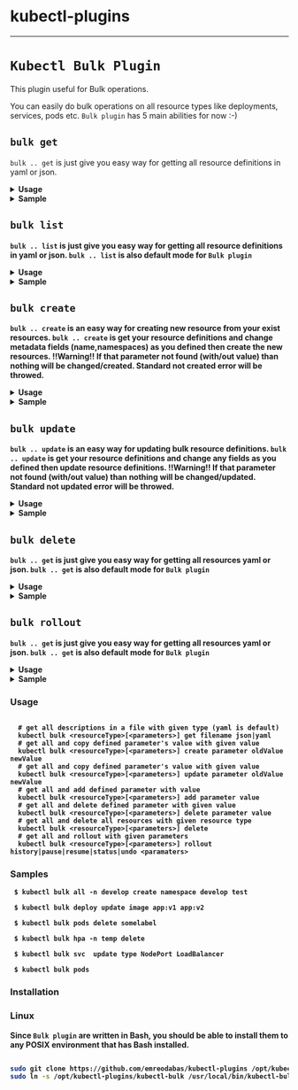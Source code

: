 
# kubectl-plugins
---
# `Kubectl Bulk Plugin`

This plugin useful for Bulk operations.

You can easily do bulk operations on all resource types like deployments, services, pods etc.
`Bulk plugin` has 5 main abilities for now :-)
 
  ##   **`bulk get`**  
 `bulk .. get` is just give you easy way for getting all resource definitions in yaml or json.
 
  <details>
  <summary><b>Usage<b></summary>
 <p>
  
  ``` 
   # get all resource definitions in yaml (default format) format 
   kubectl bulk <resourceType> [<parameters>]
   # get all resource definitions in json format  
   kubectl bulk <resourceType> [<parameters>] get json
   # get all resource definitions in to a file with json format  
   kubectl bulk <resourceType> [<parameters>] get filename json  
  ``` 
   </p>
 </details> 
 <details>
   <summary><b>Sample<b></summary>
 <p>
  
   ``` 
 $ kubectl bulk deploy -n test 
 apiVersion: v1
 items:
 - apiVersion: extensions/v1beta1
   kind: Deployment
   name: sample-app
   ...
 apiVersion: v1
 items:
 - apiVersion: extensions/v1beta1
   kind: Deployment
   name: another-sample-app
 ...
  
 $ kubectl bulk service get file json
 All definitions will be written in file.json
 
  ```
  </p>
 </details> 
 
 ##   **`bulk list`**  
`bulk .. list` is just give you easy way for getting all resource definitions in yaml or json.
`bulk .. list` is also default mode for `Bulk plugin`

 <details>
 <summary><b>Usage<b></summary>
<p>
 
 ``` 
  # list all resource definitions in yaml (default format) format 
  kubectl bulk <resourceType> [<parameters>]
  # list all resource definitions in json format  
  kubectl bulk <resourceType> [<parameters>] list json
  # list all resource definitions in to a file with json format  
  kubectl bulk <resourceType> [<parameters>] list filename json  
 ``` 
  </p>
</details> 
<details>
  <summary><b>Sample<b></summary>
<p>
 
  ``` 
$ kubectl bulk deploy -n test 
apiVersion: v1
items:
- apiVersion: extensions/v1beta1
  kind: Deployment
  name: sample-app
  ...
apiVersion: v1
items:
- apiVersion: extensions/v1beta1
  kind: Deployment
  name: another-sample-app
...
 
$ kubectl bulk service list file json
All definitions will be written in file.json

 ```
 </p>
</details> 

 ##   **`bulk create`**  
`bulk .. create` is an easy way for creating new resource from your exist resources.
`bulk .. create` is get your resource definitions and change metadata fields (name,namespaces) as you defined then create the new resources.
 !!Warning!! If that parameter not found (with/out value) than nothing will be changed/created. Standard not created error will be throwed.
  
 <details>
 <summary><b>Usage<b></summary>
<p>
 
 ``` 
# get all definitions and create resources with definitions that parameterName fields changed has oldValue with newValue
  kubectl bulk <resourceType>[<parameters>] create parameterName oldValue newValue
# get all definitions and create resources with definitions that parameterName fields removed and added with newValue
  kubectl bulk <resourceType>[<parameters>] create parameterName newValue  
 ``` 
  </p>
</details> 
<details>
  <summary><b>Sample<b></summary>
<p>
 
  ``` 
$ kubectl bulk deploy -n test create namespace test staging 
creating new resource with changing namespace: test to namespace: staging for all  deploy
deployment.extensions/sample-app created
deployment.extensions/another-sample-app created

$ kubectl bulk service create name service1 service2


 ```
 </p>
</details> 

 ##   **`bulk update`**  
`bulk .. update` is an easy way for updating bulk resource definitions.
`bulk .. update` is get your resource definitions and change any fields as you defined then update resource definitions.
 !!Warning!! If that parameter not found (with/out value) than nothing will be changed/updated. Standard not updated error will be throwed.

 <details>
 <summary><b>Usage<b></summary>
<p>
 
 ``` 
 # get all definitions and update resources with definitions that parameterName fields changed has oldValue with newValue
  kubectl bulk <resourceType>[<parameters>] update parameterName oldValue newValue
# get all definitions and update resources with definitions that parameterName fields removed and added with newValue
  kubectl bulk <resourceType>[<parameters>] update parameterName newValue  
 ``` 
  </p>
</details> 
<details>
  <summary><b>Sample<b></summary>
<p>
 
  ``` 
$ kubectl bulk deploy -n test 
apiVersion: v1
items:
- apiVersion: extensions/v1beta1
  kind: Deployment
  name: sample-app
  ...
apiVersion: v1
items:
- apiVersion: extensions/v1beta1
  kind: Deployment
  name: another-sample-app
...
 
$ kubectl bulk service get file json
All descriptions will be written in file.json

 ```
 </p>
</details> 

 ##   **`bulk delete`**  
`bulk .. get` is just give you easy way for getting all resources yaml or json.
`bulk .. get` is also default mode for `Bulk plugin`

 <details>
 <summary><b>Usage<b></summary>
<p>
 
 ``` 
  # get all resource description in yaml (default format) format 
  kubectl bulk <resourceType> [<parameters>]
  # get all resource description in json format  
  kubectl bulk <resourceType> [<parameters>] get json
  # get all resource description in to a file with json format  
  kubectl bulk <resourceType> [<parameters>] get filename json  
 ``` 
  </p>
</details> 
<details>
  <summary><b>Sample<b></summary>
<p>
 
  ``` 
$ kubectl bulk deploy -n test 
apiVersion: v1
items:
- apiVersion: extensions/v1beta1
  kind: Deployment
  name: sample-app
  ...
apiVersion: v1
items:
- apiVersion: extensions/v1beta1
  kind: Deployment
  name: another-sample-app
...
 
$ kubectl bulk service get file json
All descriptions will be written in file.json

 ```
 </p>
</details> 

 ##   **`bulk rollout`**  
`bulk .. get` is just give you easy way for getting all resources yaml or json.
`bulk .. get` is also default mode for `Bulk plugin`

 <details>
 <summary><b>Usage<b></summary>
<p>
 
 ``` 
  # get all resource description in yaml (default format) format 
  kubectl bulk <resourceType> [<parameters>]
  # get all resource description in json format  
  kubectl bulk <resourceType> [<parameters>] get json
  # get all resource description in to a file with json format  
  kubectl bulk <resourceType> [<parameters>] get filename json  
 ``` 
  </p>
</details> 
<details>
  <summary><b>Sample<b></summary>
<p>
 
  ``` 
$ kubectl bulk deploy -n test 
apiVersion: v1
items:
- apiVersion: extensions/v1beta1
  kind: Deployment
  name: sample-app
  ...
apiVersion: v1
items:
- apiVersion: extensions/v1beta1
  kind: Deployment
  name: another-sample-app
...
 
$ kubectl bulk service get file json
All descriptions will be written in file.json

 ```
 </p>
</details> 
 




### Usage 

```

  # get all descriptions in a file with given type (yaml is default)
  kubectl bulk <resourceType>[<parameters>] get filename json|yaml
  # get all and copy defined parameter's value with given value
  kubectl bulk <resourceType>[<parameters>] create parameter oldValue newValue
  # get all and copy defined parameter's value with given value
  kubectl bulk <resourceType>[<parameters>] update parameter oldValue newValue
  # get all and add defined parameter with value
  kubectl bulk <resourceType>[<parameters>] add parameter value
  # get all and delete defined parameter with given value
  kubectl bulk <resourceType>[<parameters>] delete parameter value
  # get all and delete all resources with given resource type
  kubectl bulk <resourceType>[<parameters>] delete
  # get all and rollout with given parameters
  kubectl bulk <resourceType>[<parameters>] rollout history|pause|resume|status|undo <paramaters>
``` 
### Samples

```   
 $ kubectl bulk all -n develop create namespace develop test
 
 $ kubectl bulk deploy update image app:v1 app:v2
 
 $ kubectl bulk pods delete somelabel 
 
 $ kubectl bulk hpa -n temp delete 
 
 $ kubectl bulk svc  update type NodePort LoadBalancer
 
 $ kubectl bulk pods 

```

### Installation 


### Linux

Since `Bulk plugin` are written in Bash, you should be able to install
them to any POSIX environment that has Bash installed.

``` bash

sudo git clone https://github.com/emreodabas/kubectl-plugins /opt/kubectl-plugins
sudo ln -s /opt/kubectl-plugins/kubectl-bulk /usr/local/bin/kubectl-bulk

```
